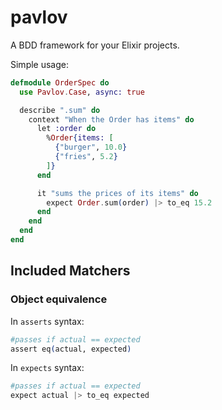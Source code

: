 pavlov
======

A BDD framework for your Elixir projects.

Simple usage:

```elixir
defmodule OrderSpec do
  use Pavlov.Case, async: true

  describe ".sum" do
    context "When the Order has items" do
      let :order do
        %Order{items: [
          {"burger", 10.0}
          {"fries", 5.2}
        ]}
      end

      it "sums the prices of its items" do
        expect Order.sum(order) |> to_eq 15.2
      end
    end
  end
end
```

## Included Matchers

### Object equivalence
In `asserts` syntax:
```elixir
#passes if actual == expected
assert eq(actual, expected)
```

In `expects` syntax:
```elixir
#passes if actual == expected
expect actual |> to_eq expected
```
